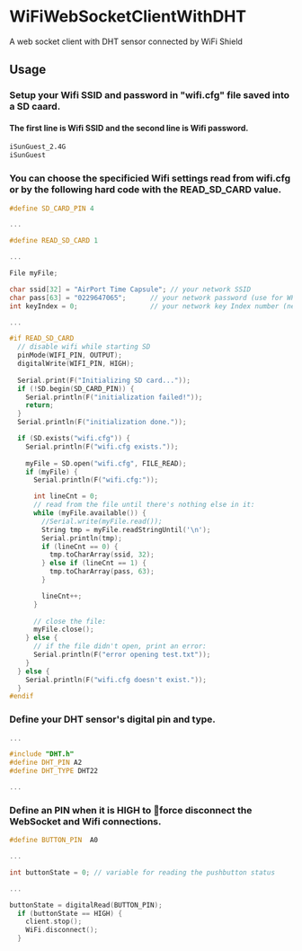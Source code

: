 # WiFiWebSocketClientWithDHT
A web socket client with DHT sensor connected by WiFi Shield

## Usage
### Setup your Wifi SSID and password in "wifi.cfg" file saved into a SD caard.

#### The first line is Wifi SSID and the second line is Wifi password.

```txt
iSunGuest_2.4G
iSunGuest
```

### You can choose the specificied Wifi settings read from wifi.cfg or by the following hard code with the READ_SD_CARD value.

```ino
#define SD_CARD_PIN 4

...

#define READ_SD_CARD 1

...

File myFile;

char ssid[32] = "AirPort Time Capsule"; // your network SSID
char pass[63] = "0229647065";      // your network password (use for WPA, or use as key for WEP)
int keyIndex = 0;                  // your network key Index number (needed only for WEP)

...

#if READ_SD_CARD
  // disable wifi while starting SD
  pinMode(WIFI_PIN, OUTPUT);
  digitalWrite(WIFI_PIN, HIGH);
  
  Serial.print(F("Initializing SD card..."));
  if (!SD.begin(SD_CARD_PIN)) {
    Serial.println(F("initialization failed!"));
    return;
  }
  Serial.println(F("initialization done."));

  if (SD.exists("wifi.cfg")) {
    Serial.println(F("wifi.cfg exists."));
    
    myFile = SD.open("wifi.cfg", FILE_READ);
    if (myFile) {
      Serial.println(F("wifi.cfg:"));

      int lineCnt = 0;
      // read from the file until there's nothing else in it:
      while (myFile.available()) {
        //Serial.write(myFile.read());
        String tmp = myFile.readStringUntil('\n');
        Serial.println(tmp);
        if (lineCnt == 0) {
          tmp.toCharArray(ssid, 32);
        } else if (lineCnt == 1) {
          tmp.toCharArray(pass, 63);
        }

        lineCnt++;
      }
      
      // close the file:
      myFile.close();
    } else {
      // if the file didn't open, print an error:
      Serial.println(F("error opening test.txt"));
    }
  } else {
    Serial.println(F("wifi.cfg doesn't exist."));
  }
#endif
```

### Define your DHT sensor's digital pin and type.

```ino
...

#include "DHT.h"
#define DHT_PIN A2
#define DHT_TYPE DHT22

...
```
### Define an PIN when it is HIGH to force disconnect the WebSocket and Wifi connections.  

```ino
#define BUTTON_PIN  A0

...

int buttonState = 0; // variable for reading the pushbutton status

...

buttonState = digitalRead(BUTTON_PIN);
  if (buttonState == HIGH) {
    client.stop();
    WiFi.disconnect();
  }

```